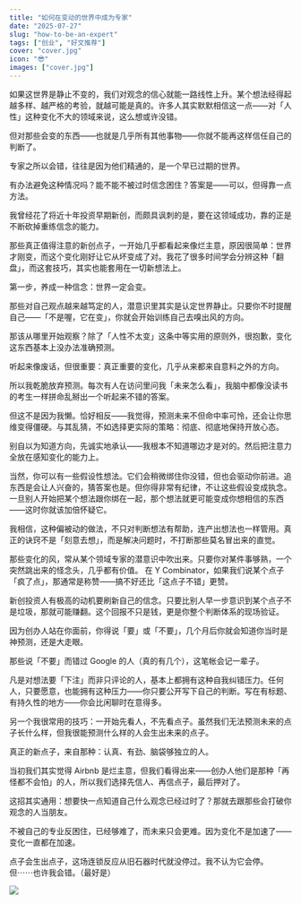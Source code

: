 ```yaml
---
title: "如何在变动的世界中成为专家"
date: "2025-07-27"
slug: "how-to-be-an-expert"
tags: ["创业", "好文推荐"]
cover: "cover.jpg"
icon: "😎"
images: ["cover.jpg"]
---
```

如果这世界是静止不变的，我们对观念的信心就能一路线性上升。某个想法经得起越多样、越严格的考验，就越可能是真的。许多人其实默默相信这一点——对「人性」这种变化不大的领域来说，这么想或许没错。



但对那些会变的东西——也就是几乎所有其他事物——你就不能再这样信任自己的判断了。



专家之所以会错，往往是因为他们精通的，是一个早已过期的世界。



有办法避免这种情况吗？能不能不被过时信念困住？答案是——可以，但得靠一点方法。



我曾经花了将近十年投资早期新创，而颇具讽刺的是，要在这领域成功，靠的正是不断砍掉重练信念的能力。



那些真正值得注意的新创点子，一开始几乎都看起来像烂主意，原因很简单：世界才刚变，而这个变化刚好让它从坏变成了对。我花了很多时间学会分辨这种「翻盘」，而这套技巧，其实也能套用在一切新想法上。



第一步，养成一种信念：世界一定会变。



那些对自己观点越来越笃定的人，潜意识里其实是认定世界静止。只要你不时提醒自己——「不是喔，它在变」，你就会开始训练自己去嗅出风的方向。



那该从哪里开始观察？除了「人性不太变」这条中等实用的原则外，很抱歉，变化这东西基本上没办法准确预测。



听起来像废话，但很重要：真正重要的变化，几乎从来都来自意料之外的方向。



所以我乾脆放弃预测。每次有人在访问里问我「未来怎么看」，我脑中都像没读书的考生一样拼命乱掰出一个听起来不错的答案。



但这不是因为我懒。恰好相反——我觉得，预测未来不但命中率可怜，还会让你思维变得僵硬。与其乱猜，不如选择更实际的策略：彻底、彻底地保持开放心态。



别自以为知道方向，先诚实地承认——我根本不知道哪边才是对的。然后把注意力全放在感知变化的能力上。



当然，你可以有一些假设性想法。它们会稍微绑住你没错，但也会驱动你前进。追东西是会让人兴奋的，猜答案也是。但你得非常有纪律，不让这些假设变成执念。
一旦别人开始把某个想法跟你绑在一起，那个想法就更可能变成你想相信的东西——这时你就该加倍怀疑它。



我相信，这种偏被动的做法，不只对判断想法有帮助，连产出想法也一样管用。真正的诀窍不是「刻意去想」，而是解决问题时，不打断那些莫名冒出来的直觉。



那些变化的风，常从某个领域专家的潜意识中吹出来。只要你对某件事够熟，一个突然跳出来的怪念头，几乎都有价值。
在 Y Combinator，如果我们说某个点子「疯了点」，那通常是称赞——搞不好还比「这点子不错」更赞。



新创投资人有极高的动机要刷新自己的信念。只要比别人早一步意识到某个点子不是垃圾，那就可能赚翻。这个回报不只是钱，更是你整个判断体系的现场验证。



因为创办人站在你面前，你得说「要」或「不要」，几个月后你就会知道你当时是神预测，还是大走眼。



那些说「不要」而错过 Google 的人（真的有几个），这笔帐会记一辈子。



凡是对想法要「下注」而非只评论的人，基本上都拥有这种自我纠错压力。任何人，只要愿意，也能拥有这种压力——你只要公开写下自己的判断。写在有标题、有持久性的地方——你会比闲聊时在意得多。



另一个我很常用的技巧：一开始先看人，不先看点子。虽然我们无法预测未来的点子长什么样，但我很能预测什么样的人会生出未来的点子。



真正的新点子，来自那种：认真、有劲、脑袋够独立的人。



当初我们其实觉得 Airbnb 是烂主意，但我们看得出来——创办人他们是那种「再怪都不会怕」的人，所以我们选择先信人、再信点子，最后押对了。



这招其实通用：想要快一点知道自己什么观念已经过时了？那就去跟那些会打破你观念的人当朋友。



不被自己的专业反困住，已经够难了，而未来只会更难。因为变化不是加速了——变化一直都在加速。



点子会生出点子，这场连锁反应从旧石器时代就没停过。我不认为它会停。
但⋯⋯也许我会错。（最好是）




![](https://prod-files-secure.s3.us-west-2.amazonaws.com/112d0858-5090-4d34-a606-b75eb8d65fd2/46476355-9cf3-4e99-9b7a-3531bc426380/1000202064.png?X-Amz-Algorithm=AWS4-HMAC-SHA256&X-Amz-Content-Sha256=UNSIGNED-PAYLOAD&X-Amz-Credential=ASIAZI2LB466S2MREA43%2F20250809%2Fus-west-2%2Fs3%2Faws4_request&X-Amz-Date=20250809T034953Z&X-Amz-Expires=3600&X-Amz-Security-Token=IQoJb3JpZ2luX2VjEHwaCXVzLXdlc3QtMiJGMEQCIAldMGaEZyKYJxp4R2qIO31Vxct3Gw2hDpch6e5N00nBAiALqCUS08E0gY%2B0AzdVdSYrA6Ol2GTT4ai811ITiDlKRiqIBAi1%2F%2F%2F%2F%2F%2F%2F%2F%2F%2F8BEAAaDDYzNzQyMzE4MzgwNSIMi6fEk3ivaZZKyv2RKtwD%2Brjqd5FqdFZsouGZddXEFYUH6Sg2t1t64xGJFd7FzIzECgrlKFOdrEbW0ZizIcDIEtassqYGLbOyUBtIdtkNyvK8oXUIsbI1pDvo1%2FisnZZCrHoxzeZuLmWRsJUEmGIrqN34ZEHauCog82B3y9mHNJb42Pq0YX%2BZw6vwfOXFhvI90c5xv%2Bz70BlCRt0XO%2B8Ja6XovnuI1oGjNpbBiS%2FmQaSPdnOpiM%2FA8sABn8IRMPyB7lY22YNeBylc6aOrfqPrXmFYn%2FMR4Mkgt49O9Cxw0CfrDIZowjKuFdRO3pnhduLNqEVta6mrB9%2FXaSeeZtvWKflFqVO5aUV%2Fem4PaALvPgOTjWRomjvPA3f6vTHi%2ByZiYKIU5sCW9U8OPGJ0%2B4tNWTHet6aj%2F8PCgr5%2FgLOG0SwOUto%2BJ10833tMQkmKrVdrydO%2BJ9GT7Oa9r0zyzXa%2Fc4dy1v%2FesjkrpvQFbQ9uDdDN3eavIZTV1BFI01F62RjlQ4moToQE8gnebjYZuXsdU41lIfY3Jb5%2BfGjTHMxw7uDqsX%2FcVn%2FkX5hbN1arIshkXkP%2FfN3Br7YbcsIljvm8CZ8%2Fb7gaJEDIogwWeH87PVtWoFoyx2MptCXBEm5IsS6km0EBTKHXg9arAYYwyoXbxAY6pgFg56ZWhuooRlyxWN15FRxhmrOdQqsz8cbS9vzujjK9BocGmHV%2BA5IYBfzgqz5iTCLkm9Nykvg4JbLjg8Hh8ghr6wn2c68ID4bWdmL4XbxIyuFehZku8LWimSwwSFHC%2BvfjlCha5OZL9hQXZXl6%2FI1I1imqVrsgjhc44EG4joTJnzI%2FLjKKnH%2BSt47bDMZWOzfEa86Sm2KUVZ%2F9YyeLOldctrZH33Tw&X-Amz-Signature=5c59280f10af83e8e2026af2826a7027b71155fb6d34d395a3605c9e86216872&X-Amz-SignedHeaders=host&x-amz-checksum-mode=ENABLED&x-id=GetObject)


